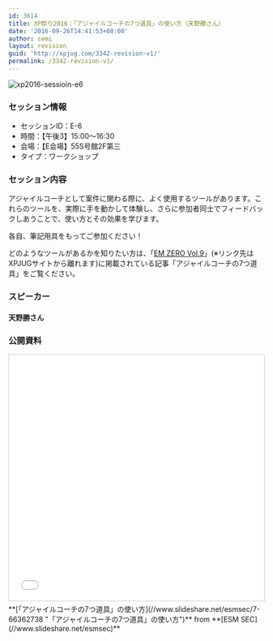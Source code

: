 ```yaml
---
id: 3614
title: XP祭り2016：「アジャイルコーチの7つ道具」の使い方（天野勝さん）
date: '2016-09-26T14:41:53+00:00'
author: semi
layout: revision
guid: 'http://xpjug.com/3342-revision-v1/'
permalink: /3342-revision-v1/
---
```


![xp2016-sessioin-e6](http://xpjug.com/wp-content/uploads/2016/09/xp2016-sessioin-e6.png)

### セッション情報

- セッションID：E-6
- 時間：【午後3】15:00～16:30
- 会場：【E会場】55S号館2F第三
- タイプ：ワークショップ

### セッション内容

アジャイルコーチとして案件に関わる際に、よく使用するツールがあります。これらのツールを、実際に手を動かして体験し、さらに参加者同士でフィードバックしあうことで、使い方とその効果を学びます。

各自、<spam class="bold">筆記用具</spam>をもってご参加ください！

どのようなツールがあるかを知りたい方は、「[EM ZERO Vol.9](https://ja.scribd.com/doc/315375756/EM-ZERO-Vol-9)」(※リンク先はXPJUGサイトから離れます)に掲載されている記事「<spam class="bold-color">アジャイルコーチの7つ道具</spam>」をご覧ください。

### スピーカー

#### 天野勝さん

### 公開資料

<iframe allowfullscreen="" frameborder="0" height="485" marginheight="0" marginwidth="0" scrolling="no" src="//www.slideshare.net/slideshow/embed_code/key/KnbO3huQWv2WiL" style="border:1px solid #CCC; border-width:1px; margin-bottom:5px; max-width: 100%;" width="595"> </iframe>

<div style="margin-bottom:5px">  **[「アジャイルコーチの7つ道具」の使い方](//www.slideshare.net/esmsec/7-66362738 "「アジャイルコーチの7つ道具」の使い方")**  from **[ESM SEC](//www.slideshare.net/esmsec)** </div>
